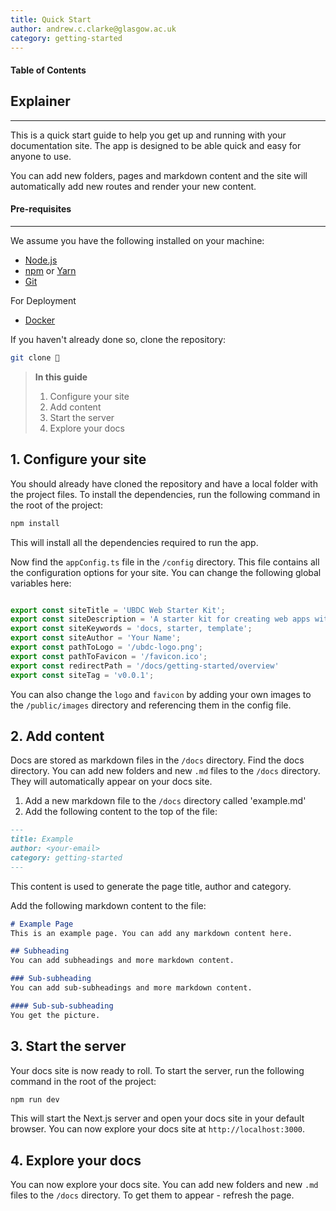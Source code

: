 ```yaml
---
title: Quick Start
author: andrew.c.clarke@glasgow.ac.uk
category: getting-started
---
```


#### Table of Contents

## Explainer
-------------------------
This is a quick start guide to help you get up and running with your documentation site. The app is designed to be able quick and easy for anyone to use. 

You can add new folders, pages and markdown content and the site will automatically add new routes and render your new content. 

#### Pre-requisites
-------------------------
We assume you have the following installed on your machine:
- [Node.js](https://nodejs.org/en/)
- [npm](https://www.npmjs.com/get-npm) or [Yarn](https://classic.yarnpkg.com/en/docs/install/#mac-stable)
- [Git](https://git-scm.com/downloads)

For Deployment
- [Docker](https://www.docker.com/products/docker-desktop)

If you haven't already done so, clone the repository:

```bash
git clone 🚨
```

> **In this guide**
> 1. Configure your site
> 2. Add content
> 3. Start the server
> 4. Explore your docs

## 1. Configure your site
You should already have cloned the repository and have a local folder with the project files. To install the dependencies, run the following command in the root of the project:

```bash
npm install
```

This will install all the dependencies required to run the app.

Now find the `appConfig.ts` file in the `/config` directory. This file contains all the configuration options for your site. You can change the following global variables here:

```javascript

export const siteTitle = 'UBDC Web Starter Kit';
export const siteDescription = 'A starter kit for creating web apps with Next.js, Material UI, and TypeScript.';
export const siteKeywords = 'docs, starter, template';
export const siteAuthor = 'Your Name';
export const pathToLogo = '/ubdc-logo.png';
export const pathToFavicon = '/favicon.ico';
export const redirectPath = '/docs/getting-started/overview'
export const siteTag = 'v0.0.1';
```

You can also change the `logo` and `favicon` by adding your own images to the `/public/images` directory and referencing them in the config file.

## 2. Add content
Docs are stored as markdown files in the `/docs` directory. Find the docs directory. You can add new folders and new `.md` files to the `/docs` directory. They will automatically appear on your docs site.
1. Add a new markdown file to the `/docs` directory called 'example.md'
2. Add the following content to the top of the file:

```markdown
---
title: Example
author: <your-email>
category: getting-started
---
```
This content is used to generate the page title, author and category.

Add the following markdown content to the file:

```markdown
# Example Page
This is an example page. You can add any markdown content here.

## Subheading
You can add subheadings and more markdown content.

### Sub-subheading
You can add sub-subheadings and more markdown content.

#### Sub-sub-subheading
You get the picture.
```

## 3. Start the server
Your docs site is now ready to roll. To start the server, run the following command in the root of the project:

```bash
npm run dev
```

This will start the Next.js server and open your docs site in your default browser. You can now explore your docs site at `http://localhost:3000`.

## 4. Explore your docs
You can now explore your docs site. You can add new folders and new `.md` files to the `/docs` directory. To get them to appear - refresh the page.